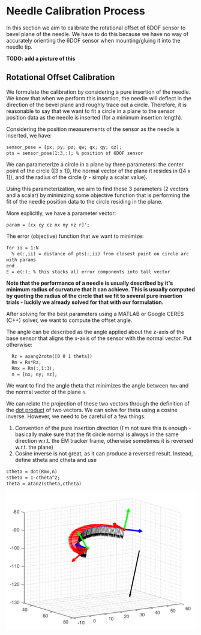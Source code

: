 # Needle Calibration Process

In this section we aim to calibrate the rotational offset of 6DOF sensor to bevel plane of the needle. We have to do this because we have no way of accurately orienting the 6DOF sensor when mounting/gluing it into the needle tip.

**TODO: add a picture of this**

## Rotational Offset Calibration

We formulate the calibration by considering a pure insertion of the needle. We know that when we perform this insertion, the needle will deflect in the direction of the bevel plane and roughly trace out a circle. Therefore, it is reasonable to say that we want to fit a circle in a plane to the sensor position data as the needle is inserted (for a minimum insertion length).

Considering the position measurements of the sensor as the needle is inserted, we have:

```
sensor_pose = [px; py; pz; qw; qx; qy; qz];
pts = sensor_pose(1:3,:); % position of 6DOF sensor
```

We can parameterize a circle in a plane by three parameters: the center point of the circle ([3 x 1]), the normal vector of the plane it resides in ([4 x 1]), and the radius of the circle (r - simply a scalar value).

Using this parameterization, we aim to find these 3 parameters (2 vectors and a scalar) by minimizing some objective function that is performing the fit of the needle position data to the circle residing in the plane.

More explicitly, we have a parameter vector:

```
param = [cx cy cz nx ny nz r]';
```

The error (objective) function that we want to minimize:

```
for ii = 1:N
  % e(:,ii) = distance of pts(:,ii) from closest point on circle arc with params
end
E = e(:); % this stacks all error components into tall vector
```

**Note that the performance of a needle is usually described by it's minimum radius of curvature that it can achieve. This is usually computed by quoting the radius of the circle that we fit to several pure insertion trials - luckily we already solved for that with our formulation.**

After solving for the best parameters using a MATLAB or Google CERES (C++) solver, we want to compute the offset angle.

The angle can be described as the angle applied about the z-axis of the base sensor that aligns the x-axis of the sensor with the normal vector. Put otherwise:

```
  Rz = axang2rotm([0 0 1 theta])
  Rm = Rs*Rz;
  Rmx = Rm(:,1:3);
  n = [nx; ny; nz];
```

We want to find the angle theta that minimizes the angle between ```Rmx``` and the normal vector of the plane ```n```.

We can relate the projection of these two vectors through the definition of the [dot product](https://en.wikipedia.org/wiki/Dot_product) of two vectors. We can solve for theta using a cosine inverse. However, we need to be careful of a few things:
1. Convention of the pure insertion direction (I'm not sure this is enough - basically make sure that the fit circle normal is always in the same direction w.r.t. the EM tracker frame, otherwise sometimes it is reversed w.r.t. the plane)
2. Cosine inverse is not great, as it can produce a reversed result. Instead, define stheta and ctheta and use

```
ctheta = dot(Rmx,n)
stheta = 1-ctheta^2;
theta = atan2(stheta,ctheta)
```

![circle_fit](/imgs/NeedleCalibration/circle_fit.png)

